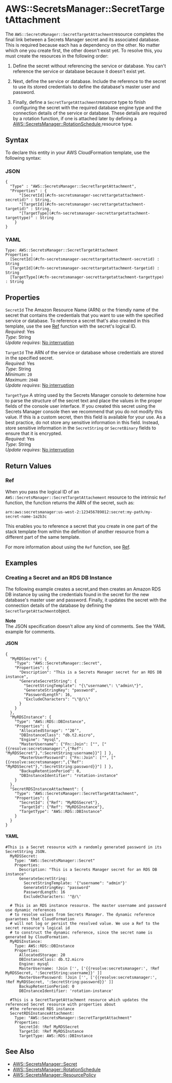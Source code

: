 # AWS::SecretsManager::SecretTargetAttachment<a name="aws-resource-secretsmanager-secrettargetattachment"></a>

The `AWS::SecretsManager::SecretTargetAttachment`resource completes the final link between a Secrets Manager secret and its associated database\. This is required because each has a dependency on the other\. No matter which one you create first, the other doesn't exist yet\. To resolve this, you must create the resources in the following order:

1. Define the secret without referencing the service or database\. You can't reference the service or database because it doesn't exist yet\.

1. Next, define the service or database\. Include the reference to the secret to use its stored credentials to define the database's master user and password\.

1. Finally, define a `SecretTargetAttachment`resource type to finish configuring the secret with the required database engine type and the connection details of the service or database\. These details are required by a rotation function, if one is attached later by defining a [AWS::SecretsManager::RotationSchedule ](https://docs.aws.amazon.com/AWSCloudFormation/latest/userguide/aws-resource-secretsmanager-rotationschedule.html) resource type\.

## Syntax<a name="aws-resource-secretsmanager-secrettargetattachment-syntax"></a>

To declare this entity in your AWS CloudFormation template, use the following syntax:

### JSON<a name="aws-resource-secretsmanager-secrettargetattachment-syntax.json"></a>

```
{
  "Type" : "AWS::SecretsManager::SecretTargetAttachment",
  "Properties" : {
      "[SecretId](#cfn-secretsmanager-secrettargetattachment-secretid)" : String,
      "[TargetId](#cfn-secretsmanager-secrettargetattachment-targetid)" : String,
      "[TargetType](#cfn-secretsmanager-secrettargetattachment-targettype)" : String
    }
}
```

### YAML<a name="aws-resource-secretsmanager-secrettargetattachment-syntax.yaml"></a>

```
Type: AWS::SecretsManager::SecretTargetAttachment
Properties : 
﻿  [SecretId](#cfn-secretsmanager-secrettargetattachment-secretid) : String
﻿  [TargetId](#cfn-secretsmanager-secrettargetattachment-targetid) : String
﻿  [TargetType](#cfn-secretsmanager-secrettargetattachment-targettype) : String
```

## Properties<a name="aws-resource-secretsmanager-secrettargetattachment-properties"></a>

`SecretId`  <a name="cfn-secretsmanager-secrettargetattachment-secretid"></a>
The Amazon Resource Name \(ARN\) or the friendly name of the secret that contains the credentials that you want to use with the specified service or database\. To reference a secret that's also created in this template, use the see [Ref](https://docs.aws.amazon.com/AWSCloudFormation/latest/UserGuide/intrinsic-function-reference-ref.html) function with the secret's logical ID\.  
*Required*: Yes  
*Type*: String  
*Update requires*: [No interruption](https://docs.aws.amazon.com/AWSCloudFormation/latest/UserGuide/using-cfn-updating-stacks-update-behaviors.html#update-no-interrupt)

`TargetId`  <a name="cfn-secretsmanager-secrettargetattachment-targetid"></a>
The ARN of the service or database whose credentials are stored in the specified secret\.  
*Required*: Yes  
*Type*: String  
*Minimum*: `20`  
*Maximum*: `2048`  
*Update requires*: [No interruption](https://docs.aws.amazon.com/AWSCloudFormation/latest/UserGuide/using-cfn-updating-stacks-update-behaviors.html#update-no-interrupt)

`TargetType`  <a name="cfn-secretsmanager-secrettargetattachment-targettype"></a>
A string used by the Secrets Manager console to determine how to parse the structure of the secret text and place the values in the proper fields of the console user interface\. If you created this secret using the Secrets Manager console then we recommend that you do not modify this value\. If this is a custom secret, then this field is available for your use\. As a best practice, do not store any sensitive information in this field\. Instead, store sensitive information in the `SecretString` or `SecretBinary` fields to ensure that it is encrypted\.  
*Required*: Yes  
*Type*: String  
*Update requires*: [No interruption](https://docs.aws.amazon.com/AWSCloudFormation/latest/UserGuide/using-cfn-updating-stacks-update-behaviors.html#update-no-interrupt)

## Return Values<a name="aws-resource-secretsmanager-secrettargetattachment-return-values"></a>

### Ref<a name="aws-resource-secretsmanager-secrettargetattachment-return-values-ref"></a>

When you pass the logical ID of an `AWS::SecretsManager::SecretTargetAttachement` resource to the intrinsic `Ref` function, the function returns the ARN of the secret, such as:

`arn:aws:secretsmanager:us-west-2:123456789012:secret:my-path/my-secret-name-1a2b3c`

This enables you to reference a secret that you create in one part of the stack template from within the definition of another resource from a different part of the same template\.

For more information about using the `Ref` function, see [Ref](https://docs.aws.amazon.com/AWSCloudFormation/latest/UserGuide/intrinsic-function-reference-ref.html)\. 

## Examples<a name="aws-resource-secretsmanager-secrettargetattachment--examples"></a>

### Creating a Secret and an RDS DB Instance<a name="aws-resource-secretsmanager-secrettargetattachment--examples--Creating_a_Secret_and_an_RDS_DB_Instance"></a>

The following example creates a secret,and then creates an Amazon RDS DB instance by using the credentials found in the secret for the new database's master user and password\. Finally, it updates the secret with the connection details of the database by defining the `SecretTargetAttachment`object\.

**Note**  
The JSON specification doesn't allow any kind of comments\. See the YAML example for comments\.

#### JSON<a name="aws-resource-secretsmanager-secrettargetattachment--examples--Creating_a_Secret_and_an_RDS_DB_Instance--json"></a>

```
{
  "MyRDSSecret": {
    "Type": "AWS::SecretsManager::Secret",
    "Properties": {
      "Description": "This is a Secrets Manager secret for an RDS DB instance",
      "GenerateSecretString": {
        "SecretStringTemplate": "{\"username\": \"admin\"}",
        "GenerateStringKey": "password",
        "PasswordLength": 16,
        "ExcludeCharacters": "\"@/\\"
      }
    }
  },
  "MyRDSInstance": {
    "Type": "AWS::RDS::DBInstance",
    "Properties": {
      "AllocatedStorage": "’20’",
      "DBInstanceClass": "db.t2.micro",
      "Engine": "mysql",
      "MasterUsername": {"Fn::Join": ["", ["{{resolve:secretsmanager:",{"Ref": "MyRDSSecret"},":SecretString:username}}"] ] },
      "MasterUserPassword": {"Fn::Join": ["", ["{{resolve:secretsmanager:",{"Ref": "MyRDSSecret"},":SecretString:password}}"] ] },
      "BackupRetentionPeriod": 0,
      "DBInstanceIdentifier": "rotation-instance"
    }
  },
  "SecretRDSInstanceAttachment": {
    "Type": "AWS::SecretsManager::SecretTargetAttachment",
    "Properties": {
      "SecretId": {"Ref": "MyRDSSecret"},
      "TargetId": {"Ref": "MyRDSInstance"},
      "TargetType": "AWS::RDS::DBInstance"
    }
  }
}
```

#### YAML<a name="aws-resource-secretsmanager-secrettargetattachment--examples--Creating_a_Secret_and_an_RDS_DB_Instance--yaml"></a>

```
#This is a Secret resource with a randomly generated password in its SecretString JSON.
  MyRDSSecret:
    Type: "AWS::SecretsManager::Secret"
    Properties:
      Description: "This is a Secrets Manager secret for an RDS DB instance"
      GenerateSecretString:
        SecretStringTemplate: '{"username": "admin"}'
        GenerateStringKey: "password"
        PasswordLength: 16
        ExcludeCharacters: '"@/\'

  # This is an RDS instance resource. The master username and password use dynamic references
  # to resolve values from Secrets Manager. The dynamic reference guarantees that CloudFormation
  # will not log or persist the resolved value. We use a Ref to the secret resource's logical id
  # to construct the dynamic reference, since the secret name is generated by CloudFormation.
  MyRDSInstance:
    Type: AWS::RDS::DBInstance
    Properties:
      AllocatedStorage: 20
      DBInstanceClass: db.t2.micro
      Engine: mysql
      MasterUsername: !Join ['', ['{{resolve:secretsmanager:', !Ref MyRDSSecret, ':SecretString:username}}' ]]
      MasterUserPassword: !Join ['', ['{{resolve:secretsmanager:', !Ref MyRDSSecret, ':SecretString:password}}' ]]
      BackupRetentionPeriod: 0
      DBInstanceIdentifier: 'rotation-instance'

  #This is a SecretTargetAttachment resource which updates the referenced Secret resource with properties about
  #the referenced RDS instance
  SecretRDSInstanceAttachment:
    Type: "AWS::SecretsManager::SecretTargetAttachment"
    Properties:
      SecretId: !Ref MyRDSSecret
      TargetId: !Ref MyRDSInstance
      TargetType: AWS::RDS::DBInstance
```

## See Also<a name="aws-resource-secretsmanager-secrettargetattachment--seealso"></a>
+  [AWS::SecretsManager::Secret](https://docs.aws.amazon.com/AWSCloudFormation/latest/UserGuide/aws-resource-secretsmanager-secret.html)
+  [AWS::SecretsManager::RotationSchedule](https://docs.aws.amazon.com/AWSCloudFormation/latest/UserGuide/aws-resource-secretsmanager-rotationschedule.html)
+  [AWS::SecretsManager::ResourcePolicy](https://docs.aws.amazon.com/AWSCloudFormation/latest/UserGuide/aws-resource-secretsmanager-resourcepolicy.html)